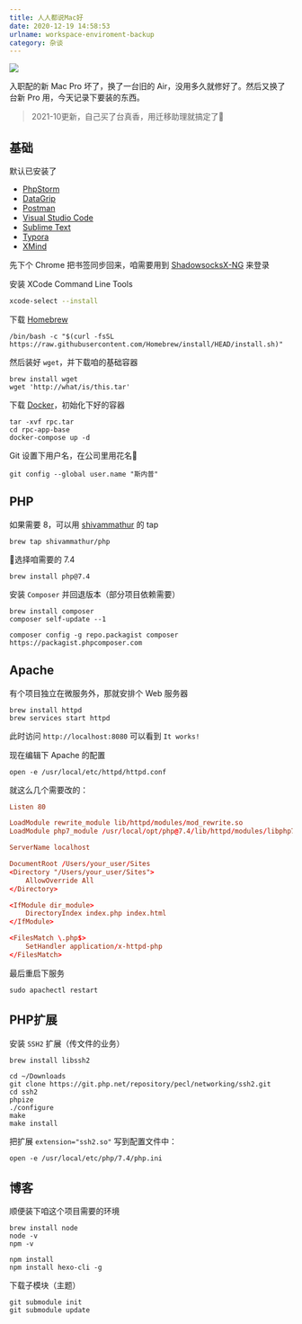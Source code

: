 ```yaml
---
title: 人人都说Mac好
date: 2020-12-19 14:58:53
urlname: workspace-enviroment-backup
category: 杂谈
---
```


![](https://i.imgtg.com/2022/08/23/K63Aa.jpg)

入职配的新 Mac Pro 坏了，换了一台旧的 Air，没用多久就修好了。然后又换了台新 Pro 用，今天记录下要装的东西。

> 2021-10更新，自己买了台真香，用迁移助理就搞定了🥶

<!-- more -->

## 基础

默认已安装了

- [PhpStorm](https://www.jetbrains.com/phpstorm/download/)
- [DataGrip](https://www.jetbrains.com/datagrip/download/)
- [Postman](https://www.postman.com/downloads/)
- [Visual Studio Code](https://code.visualstudio.com/)
- [Sublime Text](https://www.sublimetext.com/)
- [Typora](https://typora.io/)
- [XMind](https://www.xmind.cn/)

先下个 Chrome 把书签同步回来，咱需要用到 [ShadowsocksX-NG](https://github.com/shadowsocks/ShadowsocksX-NG) 来登录

安装 XCode Command Line Tools

```bash
xcode-select --install
```

下载 [Homebrew](https://brew.sh/)

```
/bin/bash -c "$(curl -fsSL https://raw.githubusercontent.com/Homebrew/install/HEAD/install.sh)"
```

然后装好 `wget`，并下载咱的基础容器

```
brew install wget
wget 'http://what/is/this.tar'
```

下载 [Docker](https://www.docker.com/products/docker-desktop)，初始化下好的容器

```
tar -xvf rpc.tar
cd rpc-app-base
docker-compose up -d
```

Git 设置下用户名，在公司里用花名🤣

```
git config --global user.name "斯内普"
```

## PHP

如果需要 8，可以用 [shivammathur](https://github.com/shivammathur/homebrew-php) 的 tap

```
brew tap shivammathur/php
```

选择咱需要的 7.4

```
brew install php@7.4
```

安装 `Composer` 并回退版本（部分项目依赖需要）

```
brew install composer
composer self-update --1

composer config -g repo.packagist composer https://packagist.phpcomposer.com
```

## Apache

有个项目独立在微服务外，那就安排个 Web 服务器

```
brew install httpd
brew services start httpd
```

此时访问 `http://localhost:8080` 可以看到 `It works!`

现在编辑下 Apache 的配置

```
open -e /usr/local/etc/httpd/httpd.conf
```

就这么几个需要改的：

```conf
Listen 80

LoadModule rewrite_module lib/httpd/modules/mod_rewrite.so
LoadModule php7_module /usr/local/opt/php@7.4/lib/httpd/modules/libphp7.so

ServerName localhost

DocumentRoot /Users/your_user/Sites
<Directory "/Users/your_user/Sites">
    AllowOverride All
</Directory>

<IfModule dir_module>
    DirectoryIndex index.php index.html
</IfModule>

<FilesMatch \.php$>
    SetHandler application/x-httpd-php
</FilesMatch>
```

最后重启下服务

```
sudo apachectl restart
```

## PHP扩展

安装 `SSH2` 扩展（传文件的业务）

```
brew install libssh2

cd ~/Downloads
git clone https://git.php.net/repository/pecl/networking/ssh2.git
cd ssh2
phpize
./configure
make
make install
```

把扩展 `extension="ssh2.so"` 写到配置文件中：

```
open -e /usr/local/etc/php/7.4/php.ini
```

## 博客

顺便装下咱这个项目需要的环境

```
brew install node
node -v
npm -v

npm install
npm install hexo-cli -g
```

下载子模块（主题）

```
git submodule init
git submodule update
```
